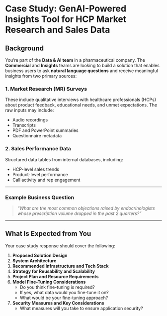 # Case Study: GenAI-Powered Insights Tool for HCP Market Research and Sales Data

## Background

You’re part of the **Data & AI team** in a pharmaceutical company. The **Commercial** and **Insights** teams are looking to build a solution that enables business users to ask **natural language questions** and receive meaningful insights from two primary sources:

### 1. Market Research (MR) Surveys

These include qualitative interviews with healthcare professionals (HCPs) about product feedback, educational needs, and unmet expectations. The raw inputs may include:

- Audio recordings  
- Transcripts  
- PDF and PowerPoint summaries  
- Questionnaire metadata  

### 2. Sales Performance Data

Structured data tables from internal databases, including:

- HCP-level sales trends  
- Product-level performance  
- Call activity and rep engagement  

---

### Example Business Question

> *“What are the most common objections raised by endocrinologists whose prescription volume dropped in the past 2 quarters?”*

---

## What Is Expected from You

Your case study response should cover the following:

1. **Proposed Solution Design**  
2. **System Architecture**  
3. **Recommended Infrastructure and Tech Stack**  
4. **Strategy for Reusability and Scalability**  
5. **Project Plan and Resource Requirements**  
6. **Model Fine-Tuning Considerations**
    - Do you think fine-tuning is required?
    - If yes, what data would you fine-tune it on?
    - What would be your fine-tuning approach?
7. **Security Measures and Key Considerations**
    - What measures will you take to ensure application security?
